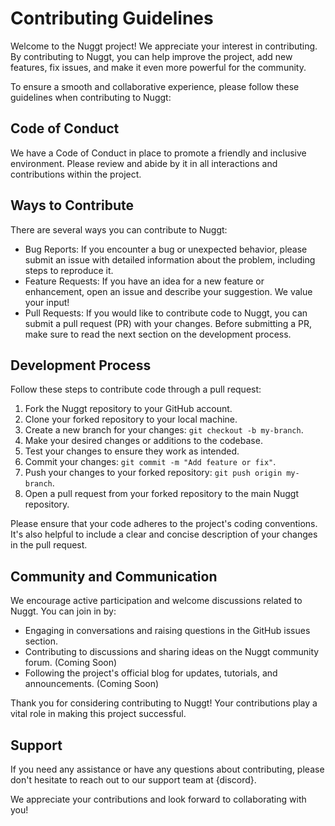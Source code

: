 # Contributing Guidelines

Welcome to the Nuggt project! We appreciate your interest in contributing. By contributing to Nuggt, you can help improve the project, add new features, fix issues, and make it even more powerful for the community.

To ensure a smooth and collaborative experience, please follow these guidelines when contributing to Nuggt:

## Code of Conduct

We have a Code of Conduct in place to promote a friendly and inclusive environment. Please review and abide by it in all interactions and contributions within the project.

## Ways to Contribute

There are several ways you can contribute to Nuggt:

- Bug Reports: If you encounter a bug or unexpected behavior, please submit an issue with detailed information about the problem, including steps to reproduce it.
- Feature Requests: If you have an idea for a new feature or enhancement, open an issue and describe your suggestion. We value your input!
- Pull Requests: If you would like to contribute code to Nuggt, you can submit a pull request (PR) with your changes. Before submitting a PR, make sure to read the next section on the development process.

## Development Process

Follow these steps to contribute code through a pull request:

1. Fork the Nuggt repository to your GitHub account.
2. Clone your forked repository to your local machine.
3. Create a new branch for your changes: `git checkout -b my-branch`.
4. Make your desired changes or additions to the codebase.
5. Test your changes to ensure they work as intended.
6. Commit your changes: `git commit -m "Add feature or fix"`.
7. Push your changes to your forked repository: `git push origin my-branch`.
8. Open a pull request from your forked repository to the main Nuggt repository.

Please ensure that your code adheres to the project's coding conventions. It's also helpful to include a clear and concise description of your changes in the pull request.

## Community and Communication

We encourage active participation and welcome discussions related to Nuggt. You can join in by:

- Engaging in conversations and raising questions in the GitHub issues section.
- Contributing to discussions and sharing ideas on the Nuggt community forum. (Coming Soon)
- Following the project's official blog for updates, tutorials, and announcements. (Coming Soon)

Thank you for considering contributing to Nuggt! Your contributions play a vital role in making this project successful.

## Support

If you need any assistance or have any questions about contributing, please don't hesitate to reach out to our support team at {discord}.

We appreciate your contributions and look forward to collaborating with you!

